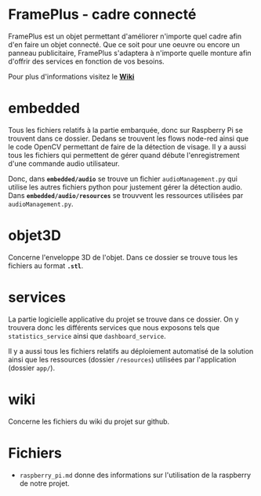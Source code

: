 # FramePlus - cadre connecté

FramePlus est un objet permettant d'améliorer n'importe quel cadre afin d'en faire un objet connecté. Que ce soit pour une oeuvre ou encore un panneau publicitaire, FramePlus s'adaptera à n'importe quelle monture afin d'offrir des services en fonction de vos besoins.

Pour plus d'informations visitez le [**Wiki**](https://github.com/AndreinaW/connected-frame/wiki)

# embedded

Tous les fichiers relatifs à la partie embarquée, donc sur Raspberry Pi se trouvent dans ce dossier.
Dedans se trouvent les flows node-red ainsi que le code OpenCV permettant de faire de la détection de visage.
Il y a aussi tous les fichiers qui permettent de gérer quand débute l'enregistrement d'une commande audio utilisateur.

Donc, dans **`embedded/audio`** se trouve un fichier `audioManagement.py` qui utilise les autres fichiers python pour justement gérer la détection audio. Dans **`embedded/audio/resources`** se trouvvent les ressources utilisées par `audioManagement.py`.

# objet3D

Concerne l'enveloppe 3D de l'objet. Dans ce dossier se trouve tous les fichiers au format **`.stl`**.

# services

La partie logicielle applicative du projet se trouve dans ce dossier. On y trouvera donc les différents services que nous exposons tels que `statistics_service` ainsi que `dashboard_service`.

Il y a aussi tous les fichiers relatifs au déploiement automatisé de la solution ainsi que les ressources (dossier `/resources`) utilisées par l'application (dossier `app/`).

# wiki

Concerne les fichiers du wiki du projet sur github.

# Fichiers

+ `raspberry_pi.md` donne des informations sur l'utilisation de la raspberry de notre projet.
